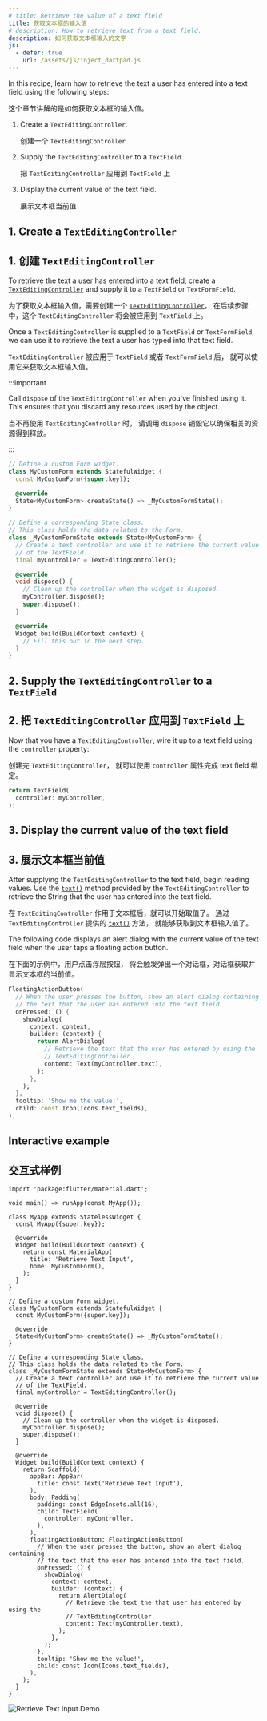 ```yaml
---
# title: Retrieve the value of a text field
title: 获取文本框的输入值
# description: How to retrieve text from a text field.
description: 如何获取文本框输入的文字
js:
  - defer: true
    url: /assets/js/inject_dartpad.js
---
```


<?code-excerpt path-base="cookbook/forms/retrieve_input"?>

In this recipe,
learn how to retrieve the text a user has entered into a text field
using the following steps:

这个章节讲解的是如何获取文本框的输入值。

  1. Create a `TextEditingController`.
     
     创建一个  `TextEditingController`

  2. Supply the `TextEditingController` to a `TextField`.
     
     把 `TextEditingController` 应用到 `TextField` 上

  3. Display the current value of the text field.

     展示文本框当前值  

## 1. Create a `TextEditingController`

## 1. 创建 `TextEditingController`

To retrieve the text a user has entered into a text field,
create a [`TextEditingController`][]
and supply it to a `TextField` or `TextFormField`.

为了获取文本框输入值，需要创建一个 [`TextEditingController`][]。
在后续步骤中，这个 `TextEditingController` 将会被应用到 `TextField` 上。

Once a `TextEditingController` is supplied to a `TextField` or `TextFormField`,
we can use it to retrieve the text a user has typed into that text field.

`TextEditingController` 被应用于 `TextField` 或者 `TextFormField` 后，
就可以使用它来获取文本框输入值。

:::important

Call `dispose` of the `TextEditingController` when
you've finished using it. This ensures that you discard any resources
used by the object.

当不再使用 `TextEditingController` 时，
请调用 `dispose` 销毁它以确保相关的资源得到释放。

:::

<?code-excerpt "lib/starter.dart (Starter)" remove="return Container();"?>
```dart
// Define a custom Form widget.
class MyCustomForm extends StatefulWidget {
  const MyCustomForm({super.key});

  @override
  State<MyCustomForm> createState() => _MyCustomFormState();
}

// Define a corresponding State class.
// This class holds the data related to the Form.
class _MyCustomFormState extends State<MyCustomForm> {
  // Create a text controller and use it to retrieve the current value
  // of the TextField.
  final myController = TextEditingController();

  @override
  void dispose() {
    // Clean up the controller when the widget is disposed.
    myController.dispose();
    super.dispose();
  }

  @override
  Widget build(BuildContext context) {
    // Fill this out in the next step.
  }
}
```

## 2. Supply the `TextEditingController` to a `TextField`

## 2. 把 `TextEditingController` 应用到 `TextField` 上

Now that you have a `TextEditingController`, wire it up
to a text field using the `controller` property:

创建完 `TextEditingController`，
就可以使用 `controller` 属性完成 text field 绑定。

<?code-excerpt "lib/step2.dart (TextFieldController)"?>
```dart
return TextField(
  controller: myController,
);
```

## 3. Display the current value of the text field

## 3. 展示文本框当前值

After supplying the `TextEditingController` to the text field,
begin reading values. Use the [`text()`][]
method provided by the `TextEditingController` to retrieve the
String that the user has entered into the text field.

在 `TextEditingController` 作用于文本框后，就可以开始取值了。
通过 `TextEditingController` 提供的 [`text()`][] 方法，
就能够获取到文本框输入值了。

The following code displays an alert dialog with the current
value of the text field when the user taps a floating action button.

在下面的示例中，用户点击浮层按钮，
将会触发弹出一个对话框，对话框获取并显示文本框的当前值。

<?code-excerpt "lib/step3.dart (FloatingActionButton)" replace="/^floatingActionButton\: //g"?>
```dart
FloatingActionButton(
  // When the user presses the button, show an alert dialog containing
  // the text that the user has entered into the text field.
  onPressed: () {
    showDialog(
      context: context,
      builder: (context) {
        return AlertDialog(
          // Retrieve the text that the user has entered by using the
          // TextEditingController.
          content: Text(myController.text),
        );
      },
    );
  },
  tooltip: 'Show me the value!',
  child: const Icon(Icons.text_fields),
),
```

## Interactive example

## 交互式样例

<?code-excerpt "lib/main.dart"?>
```dartpad title="Flutter retrieve input hands-on example in DartPad" run="true"
import 'package:flutter/material.dart';

void main() => runApp(const MyApp());

class MyApp extends StatelessWidget {
  const MyApp({super.key});

  @override
  Widget build(BuildContext context) {
    return const MaterialApp(
      title: 'Retrieve Text Input',
      home: MyCustomForm(),
    );
  }
}

// Define a custom Form widget.
class MyCustomForm extends StatefulWidget {
  const MyCustomForm({super.key});

  @override
  State<MyCustomForm> createState() => _MyCustomFormState();
}

// Define a corresponding State class.
// This class holds the data related to the Form.
class _MyCustomFormState extends State<MyCustomForm> {
  // Create a text controller and use it to retrieve the current value
  // of the TextField.
  final myController = TextEditingController();

  @override
  void dispose() {
    // Clean up the controller when the widget is disposed.
    myController.dispose();
    super.dispose();
  }

  @override
  Widget build(BuildContext context) {
    return Scaffold(
      appBar: AppBar(
        title: const Text('Retrieve Text Input'),
      ),
      body: Padding(
        padding: const EdgeInsets.all(16),
        child: TextField(
          controller: myController,
        ),
      ),
      floatingActionButton: FloatingActionButton(
        // When the user presses the button, show an alert dialog containing
        // the text that the user has entered into the text field.
        onPressed: () {
          showDialog(
            context: context,
            builder: (context) {
              return AlertDialog(
                // Retrieve the text the that user has entered by using the
                // TextEditingController.
                content: Text(myController.text),
              );
            },
          );
        },
        tooltip: 'Show me the value!',
        child: const Icon(Icons.text_fields),
      ),
    );
  }
}
```

<noscript>
  <img src="/assets/images/docs/cookbook/retrieve-input.gif" alt="Retrieve Text Input Demo" class="site-mobile-screenshot" />
</noscript>


[`text()`]: {{site.api}}flutter/widgets/TextEditingController/text.html
[`TextEditingController`]: {{site.api}}flutter/widgets/TextEditingController-class.html

